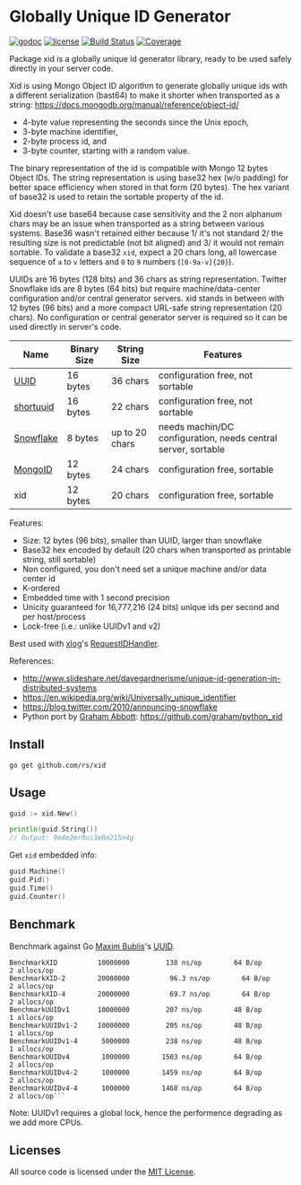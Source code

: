 # Globally Unique ID Generator

[![godoc](http://img.shields.io/badge/godoc-reference-blue.svg?style=flat)](https://godoc.org/github.com/rs/xid) [![license](http://img.shields.io/badge/license-MIT-red.svg?style=flat)](https://raw.githubusercontent.com/rs/xid/master/LICENSE) [![Build Status](https://travis-ci.org/rs/xid.svg?branch=master)](https://travis-ci.org/rs/xid) [![Coverage](http://gocover.io/_badge/github.com/rs/xid)](http://gocover.io/github.com/rs/xid)

Package xid is a globally unique id generator library, ready to be used safely directly in your server code.

Xid is using Mongo Object ID algorithm to generate globally unique ids with a different serialization (bast64) to make it shorter when transported as a string:
https://docs.mongodb.org/manual/reference/object-id/

- 4-byte value representing the seconds since the Unix epoch,
- 3-byte machine identifier,
- 2-byte process id, and
- 3-byte counter, starting with a random value.

The binary representation of the id is compatible with Mongo 12 bytes Object IDs.
The string representation is using base32 hex (w/o padding) for better space efficiency
when stored in that form (20 bytes). The hex variant of base32 is used to retain the
sortable property of the id.

Xid doesn't use base64 because case sensitivity and the 2 non alphanum chars may be an
issue when transported as a string between various systems. Base36 wasn't retained either
because 1/ it's not standard 2/ the resulting size is not predictable (not bit aligned)
and 3/ it would not remain sortable. To validate a base32 `xid`, expect a 20 chars long,
all lowercase sequence of `a` to `v` letters and `0` to `9` numbers (`[0-9a-v]{20}`).

UUIDs are 16 bytes (128 bits) and 36 chars as string representation. Twitter Snowflake
ids are 8 bytes (64 bits) but require machine/data-center configuration and/or central
generator servers. xid stands in between with 12 bytes (96 bits) and a more compact
URL-safe string representation (20 chars). No configuration or central generator server
is required so it can be used directly in server's code.

| Name        | Binary Size | String Size    | Features
|-------------|-------------|----------------|----------------
| [UUID]      | 16 bytes    | 36 chars       | configuration free, not sortable
| [shortuuid] | 16 bytes    | 22 chars       | configuration free, not sortable
| [Snowflake] | 8 bytes     | up to 20 chars | needs machin/DC configuration, needs central server, sortable
| [MongoID]   | 12 bytes    | 24 chars       | configuration free, sortable
| xid         | 12 bytes    | 20 chars       | configuration free, sortable

[UUID]: https://en.wikipedia.org/wiki/Universally_unique_identifier
[shortuuid]: https://github.com/stochastic-technologies/shortuuid
[Snowflake]: https://blog.twitter.com/2010/announcing-snowflake
[MongoID]: https://docs.mongodb.org/manual/reference/object-id/

Features:

- Size: 12 bytes (96 bits), smaller than UUID, larger than snowflake
- Base32 hex encoded by default (20 chars when transported as printable string, still sortable)
- Non configured, you don't need set a unique machine and/or data center id
- K-ordered
- Embedded time with 1 second precision
- Unicity guaranteed for 16,777,216 (24 bits) unique ids per second and per host/process
- Lock-free (i.e.: unlike UUIDv1 and v2)

Best used with [xlog](https://github.com/rs/xlog)'s
[RequestIDHandler](https://godoc.org/github.com/rs/xlog#RequestIDHandler).

References:

- http://www.slideshare.net/davegardnerisme/unique-id-generation-in-distributed-systems
- https://en.wikipedia.org/wiki/Universally_unique_identifier
- https://blog.twitter.com/2010/announcing-snowflake
- Python port by [Graham Abbott](https://github.com/graham): https://github.com/graham/python_xid

## Install

    go get github.com/rs/xid

## Usage

```go
guid := xid.New()

println(guid.String())
// Output: 9m4e2mr0ui3e8a215n4g
```

Get `xid` embedded info:

```go
guid.Machine()
guid.Pid()
guid.Time()
guid.Counter()
```

## Benchmark

Benchmark against Go [Maxim Bublis](https://github.com/satori)'s [UUID](https://github.com/satori/go.uuid).

```
BenchmarkXID          10000000         138 ns/op        64 B/op         2 allocs/op
BenchmarkXID-2        20000000          96.3 ns/op        64 B/op         2 allocs/op
BenchmarkXID-4        20000000          69.7 ns/op        64 B/op         2 allocs/op
BenchmarkUUIDv1       10000000         207 ns/op        48 B/op         1 allocs/op
BenchmarkUUIDv1-2     10000000         205 ns/op        48 B/op         1 allocs/op
BenchmarkUUIDv1-4      5000000         238 ns/op        48 B/op         1 allocs/op
BenchmarkUUIDv4        1000000        1503 ns/op        64 B/op         2 allocs/op
BenchmarkUUIDv4-2      1000000        1459 ns/op        64 B/op         2 allocs/op
BenchmarkUUIDv4-4      1000000        1468 ns/op        64 B/op         2 allocs/op```
```

Note: UUIDv1 requires a global lock, hence the performence degrading as we add more CPUs.

## Licenses

All source code is licensed under the [MIT License](https://raw.github.com/rs/xid/master/LICENSE).
